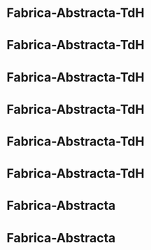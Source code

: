 # Fabrica-Abstracta-TdH
# Fabrica-Abstracta-TdH
# Fabrica-Abstracta-TdH
# Fabrica-Abstracta-TdH
# Fabrica-Abstracta-TdH
# Fabrica-Abstracta-TdH
# Fabrica-Abstracta
# Fabrica-Abstracta
